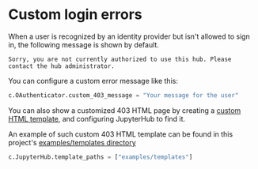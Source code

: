# Custom login errors

When a user is recognized by an identity provider but isn't allowed to sign in,
the following message is shown by default.

```
Sorry, you are not currently authorized to use this hub. Please contact the hub administrator.
```

You can configure a custom error message like this:

```python
c.OAuthenticator.custom_403_message = "Your message for the user"
```

You can also show a customized 403 HTML page by creating a [custom HTML
template], and configuring JupyterHub to find it.

An example of such custom 403 HTML template can be found in this project's
[examples/templates directory]

```python
c.JupyterHub.template_paths = ["examples/templates"]
```

[custom HTML template]: https://jupyterhub.readthedocs.io/en/stable/reference/templates.html
[examples/templates directory]: https://github.com/jupyterhub/oauthenticator/tree/main/examples/templates
